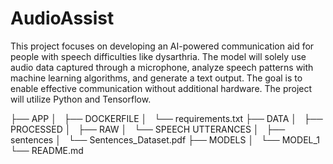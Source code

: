 # AudioAssist
This project focuses on developing an AI-powered communication aid for people with speech difficulties like dysarthria. The model will solely use audio data captured through a microphone, analyze speech patterns with machine learning algorithms, and generate a text output. The goal is to enable effective communication without additional hardware. The project will utilize Python and Tensorflow.

├── APP
│   ├── DOCKERFILE
│   └── requirements.txt
├── DATA
│   ├── PROCESSED
│   ├── RAW
│   └── SPEECH UTTERANCES
│       ├── sentences
│       └── Sentences_Dataset.pdf
├── MODELS
│   └── MODEL_1
└── README.md
